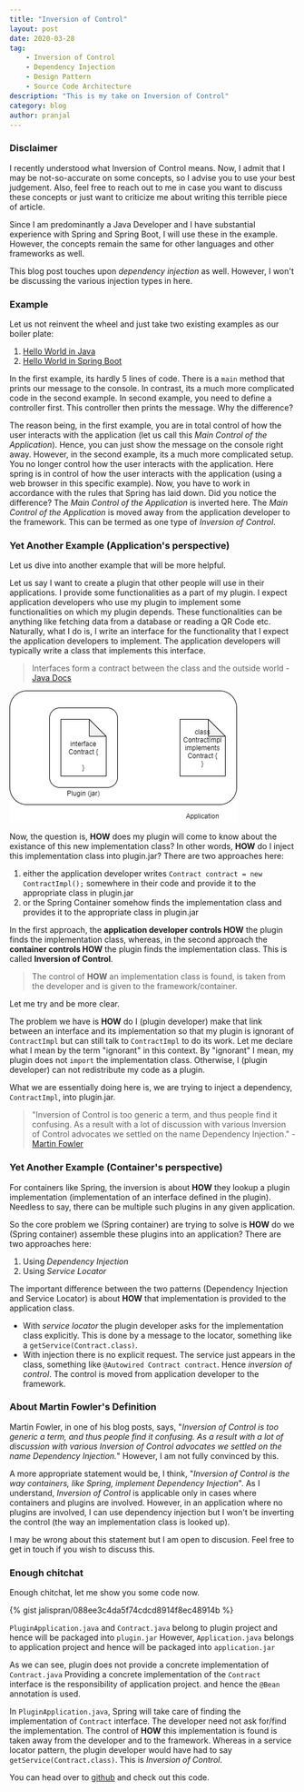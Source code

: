 ```yaml
---
title: "Inversion of Control"
layout: post
date: 2020-03-28
tag: 
    - Inversion of Control
    - Dependency Injection
    - Design Pattern
    - Source Code Architecture
description: "This is my take on Inversion of Control"
category: blog
author: pranjal
---
```


### Disclaimer

I recently understood what Inversion of Control means. Now, I admit that I may be not-so-accurate on some concepts, so I advise you to use your best judgement. Also, feel free to reach out to me in case you want to discuss these concepts or just want to criticize me about writing this terrible piece of article.

Since I am predominantly a Java Developer and I have substantial experience with Spring and Spring Boot, I will use these in the example. However, the concepts remain the same for other languages and other frameworks as well.

This blog post touches upon *dependency injection* as well. However, I won't be discussing the various injection types in here.

### Example

Let us not reinvent the wheel and just take two existing examples as our boiler plate:

1. [Hello World in Java][1]
2. [Hello World in Spring Boot][2]

In the first example, its hardly 5 lines of code. There is a `main` method that prints our message to the console. In contrast, its a much more complicated code in the second example. In second example, you need to define a controller first. This controller then prints the message. Why the difference?

The reason being, in the first example, you are in total control of how the user interacts with the application (let us call this *Main Control of the Application*). Hence, you can just show the message on the console right away. However, in the second example, its a much more complicated setup. You no longer control how the user interacts with the application. Here spring is in control of how the user interacts with the application (using a web browser in this specific example). Now, you have to work in accordance with the rules that Spring has laid down. Did you notice the difference? The *Main Control of the Application* is inverted here. The *Main Control of the Application* is moved away from the application developer to the framework. This can be termed as one type of *Inversion of Control*.  

### Yet Another Example (Application's perspective)

Let us dive into another example that will be more helpful.

Let us say I want to create a plugin that other people will use in their applications. I provide some functionalities as a part of my plugin. I expect application developers who use my plugin to implement some functionalities on which my plugin depends. These functionalities can be anything like fetching data from a database or reading a QR Code etc. Naturally, what I do is, I write an interface for the functionality that I expect the application developers to implement. The application developers will typically write a class that implements this interface.

> Interfaces form a contract between the class and the outside world - [Java Docs][3]

![Example Scenario](..\assets\inversion-of-control\example-ioc.jpg)

Now, the question is, **HOW** does my plugin will come to know about the existance of this new implementation class? In other words, **HOW** do I inject this implementation class into plugin.jar? There are two approaches here:

1. either the application developer writes `Contract contract = new ContractImpl();` somewhere in their code and provide it to the appropriate class in plugin.jar
2. or the Spring Container somehow finds the implementation class and provides it to the appropriate class in plugin.jar

In the first approach, the **application developer controls HOW** the plugin finds the implementation class, whereas, in the second approach the **container controls HOW** the plugin finds the implementation class. This is called **Inversion of Control**. 

> The control of **HOW** an implementation class is found, is taken from the developer and is given to the framework/container. 

Let me try and be more clear.

The problem we have is **HOW** do I (plugin developer) make that link between an interface and its implementation so that my plugin is ignorant of `ContractImpl` but can still talk to `ContractImpl` to do its work. Let me declare what I mean by the term "ignorant" in this context. By "ignorant" I mean, my plugin does not `import` the implementation class. Otherwise, I (plugin developer) can not redistribute my code as a plugin.

What we are essentially doing here is, we are trying to inject a dependency, `ContractImpl`, into plugin.jar. 

> "Inversion of Control is too generic a term, and thus people find it confusing. As a result with a lot of discussion with various Inversion of Control advocates we settled on the name Dependency Injection." - [Martin Fowler][4]

### Yet Another Example (Container's perspective)

For containers like Spring, the inversion is about **HOW** they lookup a plugin implementation (implementation of an interface defined in the plugin). Needless to say, there can be multiple such plugins in any given application.

So the core problem we (Spring container) are trying to solve is **HOW** do we (Spring container) assemble these plugins into an application? There are two approaches here:

1. Using *Dependency Injection* 
2. Using *Service Locator*

The important difference between the two patterns (Dependency Injection and Service Locator) is about **HOW** that implementation is provided to the application class. 

- With *service locator* the plugin developer asks for the implementation class explicitly. This is done by a message to the locator, something like a `getService(Contract.class)`.
- With injection there is no explicit request. The service just appears in the class, something like `@Autowired Contract contract`. Hence *inversion of control*. The control is moved from application developer to the framework.

### About Martin Fowler's Definition

Martin Fowler, in one of his blog posts, says, "*Inversion of Control is too generic a term, and thus people find it confusing. As a result with a lot of discussion with various Inversion of Control advocates we settled on the name Dependency Injection.*" However, I am not fully convinced by this.

A more appropriate statement would be, I think, "*Inversion of Control is the way containers, like Spring, implement Dependency Injection*". As I understand, *Inversion of Control* is applicable only in cases where containers and plugins are involved. However, in an application where no plugins are involved, I can use dependency injection but I won't be inverting the control (the way an implementation class is looked up).

I may be wrong about this statement but I am open to discusion. Feel free to get in touch if you wish to discuss this.

### Enough chitchat

Enough chitchat, let me show you some code now.

{% gist jalispran/088ee3c4da5f74cdcd8914f8ec48914b %}

`PluginApplication.java` and `Contract.java` belong to plugin project and hence will be packaged into `plugin.jar` However, `Application.java` belongs to application project and hence will be packaged into `application.jar`

As we can see, plugin does not provide a concrete implementation of `Contract.java` Providing a concrete implementation of the `Contract` interface is the responsibility of application project. and hence the `@Bean` annotation is used.

In `PluginApplication.java`, Spring will take care of finding the implementation of `Contract` interface. The developer need not ask for/find the implementation. The control of **HOW** this implementation is found is taken away from the developer and to the framework. Whereas in a service locator pattern, the plugin developer would have had to say `getService(Contract.class)`. This is *Inversion of Control*.

You can head over to [github][5] and check out this code.



[1]: https://www.javatpoint.com/simple-program-of-java	"Hello World Java tutorial"
[2]: https://dzone.com/articles/hello-world-program-spring-boot	"Hello World Spring Boot tutorial"
[3]: https://docs.oracle.com/javase/tutorial/java/concepts/interface.html	"What Is an Interface?"
[4]: https://martinfowler.com/articles/injection.html#InversionOfControl	"Inversion Of Control - Martin Fowler"
[5]: https://github.com/jalispran/inversion-of-control	"Github Project"

